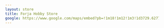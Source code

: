 ```yaml
---
layout: store
title: Forja Hobby Store
google: https://www.google.com/maps/embed?pb=!1m18!1m12!1m3!1d3729.627735207421!2d-49.480329224975165!3d-20.80634308078784!2m3!1f0!2f0!3f0!3m2!1i1024!2i768!4f13.1!3m3!1m2!1s0x94bdaf84eee4b9ef%3A0x812d16d46d1ec904!2sForja%20Hobby%20Store!5e0!3m2!1spt-BR!2sbr!4v1758739039464!5m2!1spt-BR!2sbr
---
```

